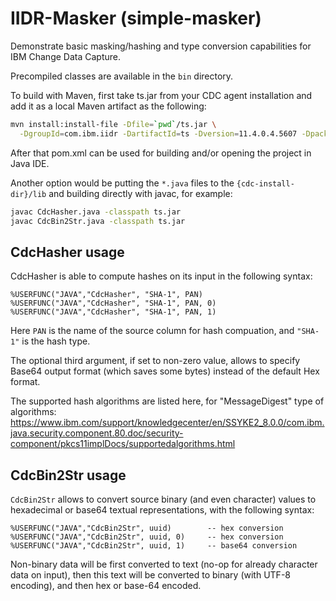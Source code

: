 # IIDR-Masker (simple-masker)
Demonstrate basic masking/hashing and type conversion capabilities 
for IBM Change Data Capture.

Precompiled classes are available in the `bin` directory.

To build with Maven, first take ts.jar from your CDC agent installation
and add it as a local Maven artifact as the following:

```bash
mvn install:install-file -Dfile=`pwd`/ts.jar \
  -DgroupId=com.ibm.iidr -DartifactId=ts -Dversion=11.4.0.4.5607 -Dpackaging=jar
```

After that pom.xml can be used for building and/or opening the project in Java IDE.

Another option would be putting the `*.java` files to the `{cdc-install-dir}/lib`
and building directly with javac, for example:

```bash
javac CdcHasher.java -classpath ts.jar
javac CdcBin2Str.java -classpath ts.jar
```

## CdcHasher usage

CdcHasher is able to compute hashes on its input in the following syntax:
```
%USERFUNC("JAVA","CdcHasher", "SHA-1", PAN)
%USERFUNC("JAVA","CdcHasher", "SHA-1", PAN, 0)
%USERFUNC("JAVA","CdcHasher", "SHA-1", PAN, 1)
```

Here `PAN` is the name of the source column for hash compuation, and `"SHA-1"`
is the hash type.

The optional third argument, if set to non-zero value, allows to specify Base64
output format (which saves some bytes) instead of the default Hex format.

The supported hash algorithms are listed here, for "MessageDigest" type of algorithms:
https://www.ibm.com/support/knowledgecenter/en/SSYKE2_8.0.0/com.ibm.java.security.component.80.doc/security-component/pkcs11implDocs/supportedalgorithms.html

## CdcBin2Str usage

`CdcBin2Str` allows to convert source binary (and even character) values
to hexadecimal or base64 textual representations, with the following syntax:

```
%USERFUNC("JAVA","CdcBin2Str", uuid)        -- hex conversion
%USERFUNC("JAVA","CdcBin2Str", uuid, 0)     -- hex conversion
%USERFUNC("JAVA","CdcBin2Str", uuid, 1)     -- base64 conversion
```

Non-binary data will be first converted to text (no-op for already character data on input), then this text will be converted to binary (with UTF-8 encoding), and then hex or base-64 encoded.
